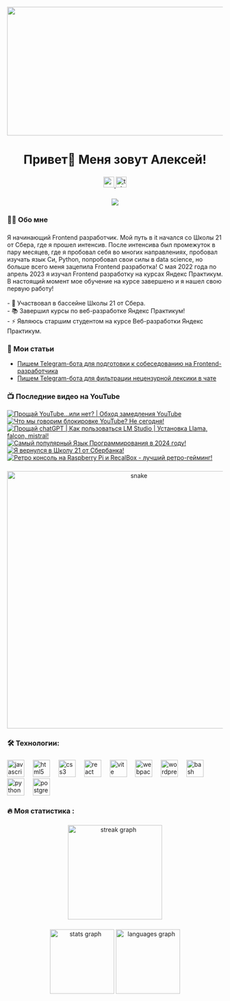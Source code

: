 <br clear="both">

<div align="center">
  <img height="300" width="600" src="https://user-images.githubusercontent.com/74038190/225813708-98b745f2-7d22-48cf-9150-083f1b00d6c9.gif"  />
</div>

###

<h1 align="center">Привет👋 Меня зовут Алексей!</h1>

###

<div align="center">
  <a href="https://www.youtube.com/@tehno.maniak" target="_blank">
    <img src="https://img.shields.io/static/v1?message=Youtube&logo=youtube&label=&color=FF0000&logoColor=white&labelColor=&style=for-the-badge" height="25" alt="youtube logo"  />
  </a>
  <a href="https://t.me/tehnomaniak07" target="_blank">
    <img src="https://img.shields.io/static/v1?message=Telegram&logo=telegram&label=&color=2CA5E0&logoColor=white&labelColor=&style=for-the-badge" height="25" alt="telegram logo"  />
  </a>
</div>

###

<div align="center">
  <img src="https://visitor-badge.laobi.icu/badge?page_id=filimonovalexey.filimonovalexey&"  />
</div>

###

<h3 align="left">👩‍💻  Обо мне</h3>

###

<p align="left">Я начинающий Frontend разработчик. Мой путь в it начался со Школы 21 от Сбера, где я прошел интенсив. После интенсива был промежуток в пару месяцев, где я пробовал себя во многих направлениях, пробовал изучать язык Си, Python, попробовал свои силы в data science, но больше всего меня зацепила Frontend разработка! С мая 2022 года по апрель 2023 я изучал Frontend разработку на курсах Яндекс Практикум. В настоящий момент мое обучение на курсе завершено и я нашел свою первую работу!<br><br>- 🔭 Участвовал в бассейне Школы 21 от Сбера.<br>- 📚 Завершил курсы по веб-разработке Яндекс Практикум!<br>- ⚡ Являюсь старшим студентом на курсе Веб-разработки Яндекс Практикум.</p>

###
<h3 align="left">📕 Мои статьи</h3>

- [Пишем Telegram-бота для подготовки к собеседованию на Frontend-разработчика](https://proglib.io/p/pishem-telegram-bota-dlya-podgotovki-k-sobesedovaniyu-na-frontend-razrabotchika-2024-05-29)
- [Пишем Telegram-бота для фильтрации нецензурной лексики в чате](https://proglib.io/p/pishem-telegram-bota-dlya-filtracii-necenzurnoy-leksiki-v-chate-2024-07-15)

###

<h3 align="left">📺 Последние видео на YouTube</h3>

<!-- BEGIN YOUTUBE-CARDS -->
[![Прощай YouTube...или нет? | Обход замедления YouTube](https://ytcards.demolab.com/?id=laKJjkPotWY&title=%D0%9F%D1%80%D0%BE%D1%89%D0%B0%D0%B9+YouTube...%D0%B8%D0%BB%D0%B8+%D0%BD%D0%B5%D1%82%3F+%7C+%D0%9E%D0%B1%D1%85%D0%BE%D0%B4+%D0%B7%D0%B0%D0%BC%D0%B5%D0%B4%D0%BB%D0%B5%D0%BD%D0%B8%D1%8F+YouTube&lang=en&timestamp=1722615480&background_color=%230d1117&title_color=%23ffffff&stats_color=%23dedede&max_title_lines=1&width=250&border_radius=5 "Прощай YouTube...или нет? | Обход замедления YouTube")](https://www.youtube.com/watch?v=laKJjkPotWY)
[![Что мы говорим блокировке YouTube? Не сегодня!](https://ytcards.demolab.com/?id=sQ58yxArhmU&title=%D0%A7%D1%82%D0%BE+%D0%BC%D1%8B+%D0%B3%D0%BE%D0%B2%D0%BE%D1%80%D0%B8%D0%BC+%D0%B1%D0%BB%D0%BE%D0%BA%D0%B8%D1%80%D0%BE%D0%B2%D0%BA%D0%B5+YouTube%3F+%D0%9D%D0%B5+%D1%81%D0%B5%D0%B3%D0%BE%D0%B4%D0%BD%D1%8F%21&lang=en&timestamp=1722598157&background_color=%230d1117&title_color=%23ffffff&stats_color=%23dedede&max_title_lines=1&width=250&border_radius=5 "Что мы говорим блокировке YouTube? Не сегодня!")](https://www.youtube.com/watch?v=sQ58yxArhmU)
[![Прощай chatGPT | Как пользоваться LM Studio | Установка Llama, falcon, mistral!](https://ytcards.demolab.com/?id=TwAW54BxqoU&title=%D0%9F%D1%80%D0%BE%D1%89%D0%B0%D0%B9+chatGPT+%7C+%D0%9A%D0%B0%D0%BA+%D0%BF%D0%BE%D0%BB%D1%8C%D0%B7%D0%BE%D0%B2%D0%B0%D1%82%D1%8C%D1%81%D1%8F+LM+Studio+%7C+%D0%A3%D1%81%D1%82%D0%B0%D0%BD%D0%BE%D0%B2%D0%BA%D0%B0+Llama%2C+falcon%2C+mistral%21&lang=en&timestamp=1722348303&background_color=%230d1117&title_color=%23ffffff&stats_color=%23dedede&max_title_lines=1&width=250&border_radius=5 "Прощай chatGPT | Как пользоваться LM Studio | Установка Llama, falcon, mistral!")](https://www.youtube.com/watch?v=TwAW54BxqoU)
[![Самый популярный Язык Программирования в 2024 году!](https://ytcards.demolab.com/?id=-VPuY3OP8II&title=%D0%A1%D0%B0%D0%BC%D1%8B%D0%B9+%D0%BF%D0%BE%D0%BF%D1%83%D0%BB%D1%8F%D1%80%D0%BD%D1%8B%D0%B9+%D0%AF%D0%B7%D1%8B%D0%BA+%D0%9F%D1%80%D0%BE%D0%B3%D1%80%D0%B0%D0%BC%D0%BC%D0%B8%D1%80%D0%BE%D0%B2%D0%B0%D0%BD%D0%B8%D1%8F+%D0%B2+2024+%D0%B3%D0%BE%D0%B4%D1%83%21&lang=en&timestamp=1722346856&background_color=%230d1117&title_color=%23ffffff&stats_color=%23dedede&max_title_lines=1&width=250&border_radius=5 "Самый популярный Язык Программирования в 2024 году!")](https://www.youtube.com/watch?v=-VPuY3OP8II)
[![Я вернулся в Школу 21 от Сбербанка!](https://ytcards.demolab.com/?id=-uQSFPhV9lo&title=%D0%AF+%D0%B2%D0%B5%D1%80%D0%BD%D1%83%D0%BB%D1%81%D1%8F+%D0%B2+%D0%A8%D0%BA%D0%BE%D0%BB%D1%83+21+%D0%BE%D1%82+%D0%A1%D0%B1%D0%B5%D1%80%D0%B1%D0%B0%D0%BD%D0%BA%D0%B0%21&lang=en&timestamp=1722187945&background_color=%230d1117&title_color=%23ffffff&stats_color=%23dedede&max_title_lines=1&width=250&border_radius=5 "Я вернулся в Школу 21 от Сбербанка!")](https://www.youtube.com/watch?v=-uQSFPhV9lo)
[![Ретро консоль на Raspberry Pi и RecalBox - лучший ретро-гейминг!](https://ytcards.demolab.com/?id=n4r7xX0nJWA&title=%D0%A0%D0%B5%D1%82%D1%80%D0%BE+%D0%BA%D0%BE%D0%BD%D1%81%D0%BE%D0%BB%D1%8C+%D0%BD%D0%B0+Raspberry+Pi+%D0%B8+RecalBox+-+%D0%BB%D1%83%D1%87%D1%88%D0%B8%D0%B9+%D1%80%D0%B5%D1%82%D1%80%D0%BE-%D0%B3%D0%B5%D0%B9%D0%BC%D0%B8%D0%BD%D0%B3%21&lang=en&timestamp=1722154334&background_color=%230d1117&title_color=%23ffffff&stats_color=%23dedede&max_title_lines=1&width=250&border_radius=5 "Ретро консоль на Raspberry Pi и RecalBox - лучший ретро-гейминг!")](https://www.youtube.com/watch?v=n4r7xX0nJWA)
<!-- END YOUTUBE-CARDS -->

###

<p align="center">
 <img width="600" src="assets/github-snake.svg" alt="snake"/>
</p>

###

<h3 align="left">🛠 Технологии:</h3>

###

<div align="left">
  <img src="https://cdn.jsdelivr.net/gh/devicons/devicon/icons/javascript/javascript-original.svg" height="40" alt="javascript logo"  />
  <img width="12" />
  <img src="https://cdn.jsdelivr.net/gh/devicons/devicon/icons/html5/html5-original.svg" height="40" alt="html5 logo"  />
  <img width="12" />
  <img src="https://cdn.jsdelivr.net/gh/devicons/devicon/icons/css3/css3-original.svg" height="40" alt="css3 logo"  />
  <img width="12" />
  <img src="https://cdn.jsdelivr.net/gh/devicons/devicon/icons/react/react-original.svg" height="40" alt="react logo"  />
  <img width="12" />
  <img src="https://skillicons.dev/icons?i=vite" height="40" alt="vite logo"  />
  <img width="12" />
  <img src="https://cdn.simpleicons.org/webpack/8DD6F9" height="40" alt="webpack logo"  />
  <img width="12" />
  <img src="https://skillicons.dev/icons?i=wordpress" height="40" alt="wordpress logo"  />
  <img width="12" />
  <img src="https://cdn.simpleicons.org/gnubash/4EAA25" height="40" alt="bash logo"  />
  <img width="12" />
  <img src="https://skillicons.dev/icons?i=py" height="40" alt="python logo"  />
  <img width="12" />
  <img src="https://skillicons.dev/icons?i=postgres" height="40" alt="postgresql logo"  />
</div>

###

<h3 align="left">🔥   Моя статистика :</h3>

###

<div align="center">
  <img src="https://streak-stats.demolab.com?user=filimonovalexey&locale=en&mode=daily&theme=dark&hide_border=false&border_radius=5&order=3" height="220" alt="streak graph"  />
</div>

###

<div align="center">
  <img src="https://github-readme-stats.vercel.app/api?username=filimonovalexey&hide_title=false&hide_rank=false&show_icons=true&include_all_commits=true&count_private=true&disable_animations=false&theme=dracula&locale=en&hide_border=false&order=1" height="150" alt="stats graph"  />
  <img src="https://github-readme-stats.vercel.app/api/top-langs?username=filimonovalexey&locale=en&hide_title=false&layout=compact&card_width=320&langs_count=5&theme=dracula&hide_border=false&order=2" height="150" alt="languages graph"  />
</div>

###
